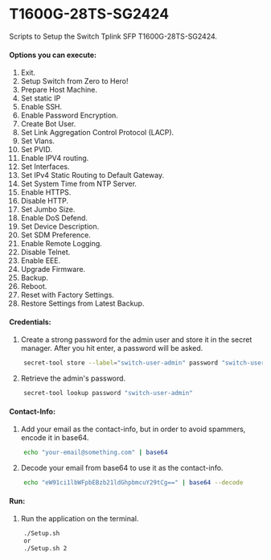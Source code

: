 # T1600G-28TS-SG2424
Scripts to Setup the Switch Tplink SFP T1600G-28TS-SG2424.

#### Options you can execute:
1. Exit.
2. Setup Switch from Zero to Hero!
3. Prepare Host Machine.
4. Set static IP
5. Enable SSH.
6. Enable Password Encryption.
7. Create Bot User.
8. Set Link Aggregation Control Protocol (LACP).
9. Set Vlans.
10. Set PVID.
11. Enable IPV4 routing.
12. Set Interfaces.
13. Set IPv4 Static Routing to Default Gateway.
14. Set System Time from NTP Server.
15. Enable HTTPS.
16. Disable HTTP.
17. Set Jumbo Size.
18. Enable DoS Defend.
19. Set Device Description.
20. Set SDM Preference.
21. Enable Remote Logging.
22. Disable Telnet.
23. Enable EEE.
24. Upgrade Firmware.
25. Backup.
26. Reboot.
27. Reset with Factory Settings.
28. Restore Settings from Latest Backup.

#### Credentials:
1. Create a strong password for the admin user and store it in the secret manager. After you hit enter, a password will be asked.
```bash
    secret-tool store --label="switch-user-admin" password "switch-user-admin"
```    

2. Retrieve the admin's password.
```bash
    secret-tool lookup password "switch-user-admin"
```

#### Contact-Info:
1. Add your email as the contact-info, but in order to avoid spammers, encode it in base64.
```bash
    echo "your-email@something.com" | base64
```

2. Decode your email from base64 to use it as the contact-info.
```bash
    echo "eW91ci1lbWFpbEBzb21ldGhpbmcuY29tCg==" | base64 --decode
```

#### Run:
1. Run the application on the terminal.
```bash
    ./Setup.sh
    or 
    ./Setup.sh 2
```
